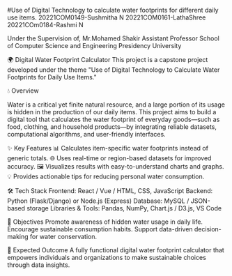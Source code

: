  #Use of Digital Technology to calculate water footprints for different daily use items.​
20221COM0149-Sushmitha N
20221COM0161-LathaShree
20221COm0184-Rashmi N

Under the Supervision of,
Mr.Mohamed Shakir
Assistant Professor
School of Computer Science and Engineering
Presidency University  

🌍 Digital Water Footprint Calculator
This project is a capstone project developed under the theme "Use of Digital Technology to Calculate Water Footprints for Daily Use Items."

💧 Overview

Water is a critical yet finite natural resource, and a large portion of its usage is hidden in the production of our daily items.
This project aims to build a digital tool that calculates the water footprint of everyday goods—such as food, clothing, and household products—by integrating reliable datasets, computational algorithms, and user-friendly interfaces.

✨ Key Features
📊 Calculates item-specific water footprints instead of generic totals.
🌐 Uses real-time or region-based datasets for improved accuracy.
🖼️ Visualizes results with easy-to-understand charts and graphs.
💡 Provides actionable tips for reducing personal water consumption.

🛠️ Tech Stack
Frontend: React / Vue / HTML, CSS, JavaScript
Backend: Python (Flask/Django) or Node.js (Express)
Database: MySQL / JSON-based storage
Libraries & Tools: Pandas, NumPy, Chart.js / D3.js, VS Code

🎯 Objectives
Promote awareness of hidden water usage in daily life.
Encourage sustainable consumption habits.
Support data-driven decision-making for water conservation.

🚀 Expected Outcome
A fully functional digital water footprint calculator that empowers individuals and organizations to make sustainable choices through data insights.
